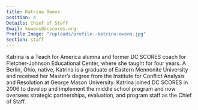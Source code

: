 ```yaml
---
title: Katrina Owens
position: 4
Details: Chief of Staff
Email: kowens@dcscores.org
Profile Image: "/uploads/profile--katrina-owens.jpg"
Section: staff
---
```


Katrina is a Teach for America alumna and former DC SCORES coach for Fletcher-Johnson Educational Center, where she taught for four years. A Berlin, Ohio, native, Katrina is a graduate of Eastern Mennonite University and received her Master’s degree from the Institute for Conflict Analysis and Resolution at George Mason University. Katrina joined DC SCORES in 2006 to develop and implement the middle school program and now oversees strategic partnerships, evaluation, and program staff as the Chief of Staff.